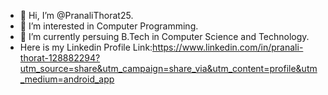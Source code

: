 - 👋 Hi, I’m @PranaliThorat25.
- 👀 I’m interested in Computer Programming.
-  🌱 I’m currently persuing B.Tech in Computer Science and Technology.
- Here is my Linkedin Profile Link:https://www.linkedin.com/in/pranali-thorat-128882294?utm_source=share&utm_campaign=share_via&utm_content=profile&utm_medium=android_app
